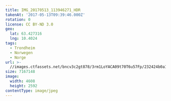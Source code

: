 ```yaml
---
title: IMG_20170513_113946271_HDR
takenAt: '2017-05-13T09:39:46.000Z'
rotation: 0
license: CC BY-ND 3.0
geo:
  lat: 63.427316
  lng: 10.4024
tags:
  - Trondheim
  - Norwegen
  - Norge
url: >-
  //images.ctfassets.net/bncv3c2gt878/3rm1LoYACA09t70T6u57Fp/232424b0a166aeae1a1a9306d429563e/img_20170513_113946271_hdr_34650789385_o
size: 7167148
image:
  width: 4608
  height: 2592
contentType: image/jpeg
---
```



